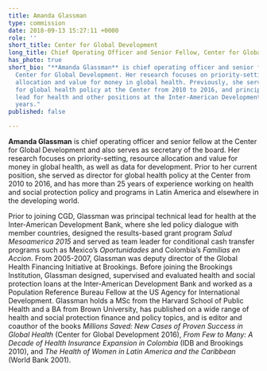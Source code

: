 ```yaml
---
title: Amanda Glassman
type: commission
date: 2018-09-13 15:27:11 +0000
role: ''
short_title: Center for Global Development
long_title: Chief Operating Officer and Senior Fellow, Center for Global Development
has_photo: true
short_bio: "**Amanda Glassman** is chief operating officer and senior fellow at the
  Center for Global Development. Her research focuses on priority-setting, resource
  allocation and value for money in global health. Previously, she served as director
  for global health policy at the Center from 2010 to 2016, and principal technical
  lead for health and other positions at the Inter-American Development Bank for 14
  years."
published: false

---
```

**Amanda Glassman** is chief operating officer and senior fellow at the Center for Global Development and also serves as secretary of the board. Her research focuses on priority-setting, resource allocation and value for money in global health, as well as data for development. Prior to her current position, she served as director for global health policy at the Center from 2010 to 2016, and has more than 25 years of experience working on health and social protection policy and programs in Latin America and elsewhere in the developing world.  
  
Prior to joining CGD, Glassman was principal technical lead for health at the Inter-American Development Bank, where she led policy dialogue with member countries, designed the results-based grant program _Salud Mesoamerica_ _2015_ and served as team leader for conditional cash transfer programs such as Mexico’s _Oportunidades_ and Colombia’s _Familias en Accion_. From 2005-2007, Glassman was deputy director of the Global Health Financing Initiative at Brookings. Before joining the Brookings Institution, Glassman designed, supervised and evaluated health and social protection loans at the Inter-American Development Bank and worked as a Population Reference Bureau Fellow at the US Agency for International Development. Glassman holds a MSc from the Harvard School of Public Health and a BA from Brown University, has published on a wide range of health and social protection finance and policy topics, and is editor and coauthor of the books _Millions Saved: New Cases of Proven Success in Global Health_ (Center for Global Development 2016), _From Few to Many: A Decade of Health Insurance Expansion in Colombia_ (IDB and Brookings 2010), and _The Health of Women in Latin America and the Caribbean_ (World Bank 2001).